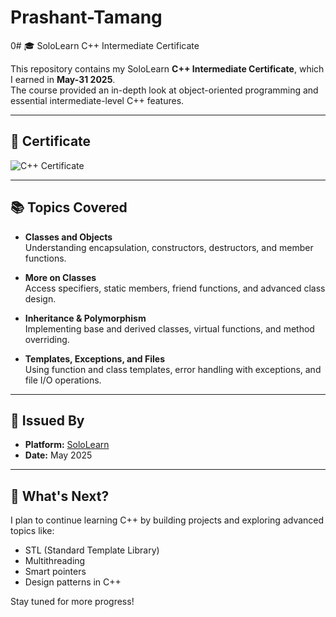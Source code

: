# Prashant-Tamang

0# 🎓 SoloLearn C++ Intermediate Certificate

This repository contains my SoloLearn **C++ Intermediate Certificate**, which I earned in **May-31 2025**.  
The course provided an in-depth look at object-oriented programming and essential intermediate-level C++ features.

---

## 📜 Certificate

![C++ Certificate](https://api2.sololearn.com/v2/certificates/CC-I5EZ4KOR/image/png?t=638842691894571050)

---

## 📚 Topics Covered

- **Classes and Objects**  
  Understanding encapsulation, constructors, destructors, and member functions.

- **More on Classes**  
  Access specifiers, static members, friend functions, and advanced class design.

- **Inheritance & Polymorphism**  
  Implementing base and derived classes, virtual functions, and method overriding.

- **Templates, Exceptions, and Files**  
  Using function and class templates, error handling with exceptions, and file I/O operations.

---

## 🔗 Issued By

- **Platform:** [SoloLearn](https://www.sololearn.com)
- **Date:** May 2025

---

## 🚀 What's Next?

I plan to continue learning C++ by building projects and exploring advanced topics like:
- STL (Standard Template Library)
- Multithreading
- Smart pointers
- Design patterns in C++

Stay tuned for more progress!